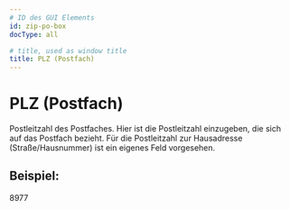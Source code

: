```yaml
---
# ID des GUI Elements
id: zip-po-box
docType: all

# title, used as window title
title: PLZ (Postfach)
---
```


# PLZ (Postfach)

Postleitzahl des Postfaches. Hier ist die Postleitzahl einzugeben, die sich auf das Postfach bezieht. Für die Postleitzahl zur Hausadresse (Straße/Hausnummer) ist ein eigenes Feld vorgesehen.

## Beispiel:

8977
